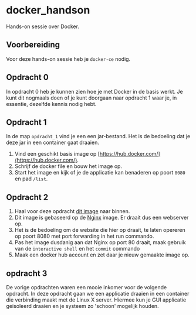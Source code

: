 # docker_handson
Hands-on sessie over Docker. 

## Voorbereiding
Voor deze hands-on sessie heb je `docker-ce` nodig.

## Opdracht 0
In opdracht 0 heb je kunnen zien hoe je met Docker in de basis werkt. Je kunt dit nogmaals doen of je kunt doorgaan naar opdracht 1 waar je, in essentie, dezelfde kennis nodig hebt.

## Opdracht 1
In de map `opdracht_1` vind je een een jar-bestand. Het is de bedoeling dat je deze jar in een container gaat draaien.

1. Vind een geschikt basis image op [https://hub.docker.com/](https://hub.docker.com/).
2. Schrijf de docker file en bouw het image op.
3. Start het image en kijk of je de applicatie kan benaderen op poort `8080` en pad `/list`.

## Opdracht 2

1. Haal voor deze opdracht [dit image](https://hub.docker.com/r/xanvier/secret/) naar binnen.
2. Dit image is gebaseerd op de [Nginx](https://hub.docker.com/_/nginx/) image. Er draait dus een webserver op.
3. Het is de bedoeling om de website die hier op draait, te laten opereren op poort 8080 met port forwarding in het run commando.
4. Pas het image dusdanig aan dat Nginx op port 80 draait, maak gebruik van de `interactive shell` en het `commit` commando
5. Maak een docker hub account en zet daar je nieuw gemaakte image op.

## opdracht 3

De vorige opdrachten waren een mooie inkomer voor de volgende opdracht. In deze opdracht gaan we een applicatie draaien in een container die verbinding maakt met de Linux X server. Hiermee kun je GUI applicatie geisoleerd draaien en je systeem zo 'schoon' mogelijk houden.






